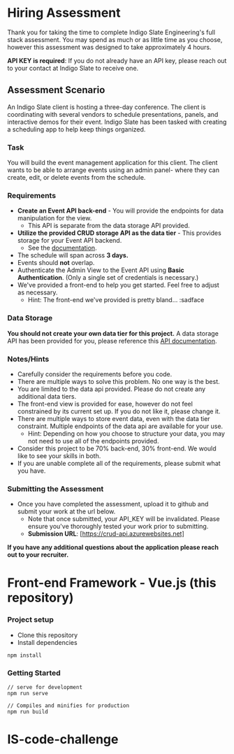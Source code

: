 # Hiring Assessment

Thank you for taking the time to complete Indigo Slate Engineering's full stack assessment.
You may spend as much or as little time as you choose, however this assessment was designed to take approximately 4 hours.

**API KEY is required**: If you do not already have an API key, please reach out to your contact at Indigo Slate to receive one.


## Assessment Scenario
An Indigo Slate client is hosting a three-day conference. The client is coordinating with several vendors to schedule presentations, panels, and interactive demos for their event. Indigo Slate has been tasked with creating a scheduling app to help keep things organized.

### Task
You will build the event management application for this client. The client wants to be able to arrange events using an admin panel- where they can  create, edit, or delete events from the schedule.

### Requirements
* **Create an Event API back-end** - You will provide the endpoints for data manipulation for the view.
    * This API is separate from the data storage API provided.
* **Utilize the provided CRUD storage API as the data tier** - This provides storage for your Event API backend. 
    * See the [documentation](api-doc/data-tier.md).
* The schedule will span across **3 days.**
* Events should **not** overlap.
* Authenticate the Admin View to the Event API using **Basic Authentication**. (Only a single set of credentials is necessary.)
* We've provided a front-end to help you get started. Feel free to adjust as necessary.
    * Hint: The front-end we've provided is pretty bland... :sadface

### Data Storage
**You should not create your own data tier for this project.** A data storage API has been provided for you, please reference this [API documentation](api-doc/data-tier.md).

### Notes/Hints
* Carefully consider the requirements before you code.
* There are multiple ways to solve this problem. No one way is the best.
* You are limited to the data api provided. Please do not create any additional data tiers.
* The front-end view is provided for ease, however do not feel constrained by its current set up. If you do not like it, please change it.
* There are multiple ways to store event data, even with the data tier constraint. Multiple endpoints of the data api are available for your use. 
    * Hint: Depending on how you choose to structure your data, you may not need to use all of the endpoints provided.
* Consider this project to be 70% back-end, 30% front-end. We would like to see your skills in both.
* If you are unable complete all of the requirements, please submit what you have.

### Submitting the Assessment
* Once you have completed the assessment, upload it to github and submit your work at the url below.
    * Note that once submitted, your API_KEY will be invalidated. Please ensure you've thoroughly tested your work prior to submitting.
    * **Submission URL**: [https://crud-api.azurewebsites.net]

**If you have any additional questions about the application please reach out to your recruiter.**


# Front-end Framework - Vue.js  (this repository)

### Project setup
* Clone this repository
* Install dependencies
```
npm install
```
### Getting Started
```
// serve for development
npm run serve

// Compiles and minifies for production
npm run build
```
# IS-code-challenge
